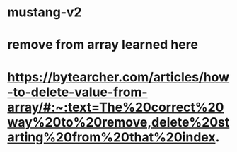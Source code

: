 # mustang-v2
# remove from array learned here
# https://bytearcher.com/articles/how-to-delete-value-from-array/#:~:text=The%20correct%20way%20to%20remove,delete%20starting%20from%20that%20index.